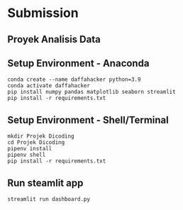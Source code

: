 # Submission

## Proyek Analisis Data
## Setup Environment - Anaconda
```
conda create --name daffahacker python=3.9
conda activate daffahacker
pip install numpy pandas matplotlib seaborn streamlit
pip install -r requirements.txt
```

## Setup Environment - Shell/Terminal
```
mkdir Projek Dicoding
cd Projek Dicoding
pipenv install
pipenv shell
pip install -r requirements.txt
```

## Run steamlit app
```
streamlit run dashboard.py
```